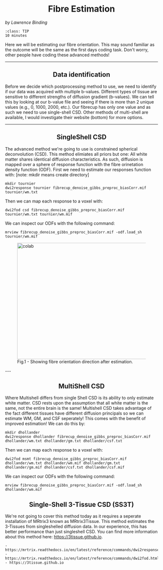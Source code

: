 # Fibre Estimation
_by Lawrence Binding_

```{admonition} Estimated Time 
:class: TIP
10 minutes
```

Here we will be estimating our fibre orientation. This may sound familiar as the outcome will be the same as the first days coding task. Don't worry, other people have coding these advanced methods! 

<style>
h1 {text-align: center;}
h2 {text-align: center;}
</style>

--- 

## Data identification
Before we decide which postprocessing method to use, we need to identify if our data was acquired with multiple b-values. Different types of tissue are sensitive to different strengths of diffusion gradient (b-values). We can tell this by looking at our b-value file and seeing if there is more than 2 unique values (e.g., 0, 1000, 2000, etc.). Our fibrecup has only one value and as such we need to use single-shell CSD. Other methods of multi-shell are available, I would investigate their website (bottom) for more options. 

--- 

## SingleShell CSD 
The advanced method we're going to use is constrained spherical deconvolution (CSD). This method elimiates all priors but one: All white matter shares identical diffusion characteristics. As such, diffusion is mapped over a sphere of response function with the fibre orinetation density function (ODF). First we need to estimate our responses function with: [note: mkdir means create directory]

```shell
mkdir tournier
dwi2response tournier fibrecup_denoise_gibbs_preproc_biasCorr.mif tournier/wm.txt
```
Then we can map each response to a voxel with: 

```shell
dwi2fod csd fibrecup_denoise_gibbs_preproc_biasCorr.mif tournier/wm.txt tournier/wm.mif 
```
We can inspect our ODFs with the following command: 

```shell
mrview fibrecup_denoise_gibbs_preproc_biasCorr.mif -odf.load_sh tournier/wm.mif 
```
<figure>
<img src="../../_static/img/odf.png" alt="colab" style="width:461px;height:383px;">
<figcaption>Fig.1 - Showing fibre orientation direction after estimation.</figcaption>
</figure>
---

## MultiShell CSD 
Where Multishell differs from single Shell CSD is its ability to only estimate white matter. CSD rests upon the assumption that all white matter is the same, not the entire brain is the same! Multishell CSD takes advantage of the fact different tissues have different diffusion principals so we can estimate WM, GM, and CSF seperately! This comes with the benefit of improved estimation! We can do this by:

```shell
mkdir dhollander
dwi2response dhollander fibrecup_denoise_gibbs_preproc_biasCorr.mif dhollander/wm.txt dhollander/gm.txt dhollander/csf.txt
```
Then we can map each response to a voxel with: 

```shell
dwi2fod msmt fibrecup_denoise_gibbs_preproc_biasCorr.mif dhollander/wm.txt dhollander/wm.mif dhollander/gm.txt dhollander/gm.mif dhollander/csf.txt dhollander/csf.mif
```
We can inspect our ODFs with the following command: 

```shell
mrview fibrecup_denoise_gibbs_preproc_biasCorr.mif -odf.load_sh dhollander/wm.mif 
```

## Single-Shell 3-Tissue CSD (SS3T)
We're not going to cover this method today as it requires a seperate installation of MRtrix3 known as MRtrix3Tissue. This method estimates the 3-Tissues from singleshelled diffusion data. In our experience, this has better performance than just singleshell CSD. You can find more information about this method here: https://3tissue.github.io. 


<style>
  .iframe-container {
		text-align:center;
  		width:100%;
  }
</style>


```{admonition} Further reading
- https://mrtrix.readthedocs.io/en/latest/reference/commands/dwi2response.html
- https://mrtrix.readthedocs.io/en/latest/reference/commands/dwi2fod.html
- https://3tissue.github.io

```
